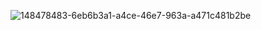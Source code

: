 
![148478483-6eb6b3a1-a4ce-46e7-963a-a471c481b2be](https://user-images.githubusercontent.com/94187749/233786164-1e825646-4530-4cce-a5fa-8d374d729bbe.png)
